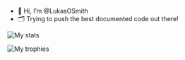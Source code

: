 - 👋 Hi, I’m @LukasOSmith
- 🗂️ Trying to push the best documented code out there!

  
![My stats](https://github-readme-stats.vercel.app/api?username=LukasOSmith&show_icons=true&theme=dark)

![My trophies](https://github-profile-trophy.vercel.app/?username=lukasosmith&theme=darkhub&column=-1&margin-w=15&show_icons=true&rank_icon=github)
